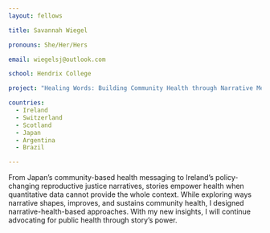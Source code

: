 ```yaml
---
layout: fellows

title: Savannah Wiegel

pronouns: She/Her/Hers

email: wiegelsj@outlook.com

school: Hendrix College

project: "Healing Words: Building Community Health through Narrative Medicine"

countries:
  - Ireland
  - Switzerland
  - Scotland
  - Japan
  - Argentina
  - Brazil

---
```


From Japan’s community-based health messaging to Ireland’s policy-changing reproductive justice narratives, stories empower health when quantitative data cannot provide the whole context. While exploring ways narrative shapes, improves, and sustains community health, I designed narrative-health-based approaches. With my new insights, I will continue advocating for public health through story’s power.
